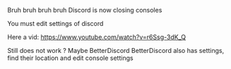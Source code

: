 Bruh bruh bruh bruh Discord is now closing consoles

You must edit settings of discord

Here a vid: https://www.youtube.com/watch?v=r6Ssg-3dK_Q

Still does not work ? Maybe BetterDiscord
BetterDiscord also has settings, find their location and edit console settings